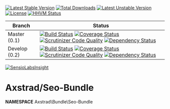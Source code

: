 [![Latest Stable Version](https://poser.pugx.org/axstrad/seo-bundle/v/stable.svg)](https://packagist.org/packages/axstrad/seo-bundle) [![Total Downloads](https://poser.pugx.org/axstrad/seo-bundle/downloads.svg)](https://packagist.org/packages/axstrad/seo-bundle) [![Latest Unstable Version](https://poser.pugx.org/axstrad/seo-bundle/v/unstable.svg)](https://packagist.org/packages/axstrad/seo-bundle) [![License](https://poser.pugx.org/axstrad/seo-bundle/license.svg)](https://packagist.org/packages/axstrad/seo-bundle) [![HHVM Status](http://hhvm.h4cc.de/badge/axstrad/seo-bundle.svg)](http://hhvm.h4cc.de/package/axstrad/seo-bundle)

| Branch        | Status                                                                                                                                                                                                                                                                                                                                                                                                                                                                                                                                                                                                                                                                                                                                   |
|---------------|------------------------------------------------------------------------------------------------------------------------------------------------------------------------------------------------------------------------------------------------------------------------------------------------------------------------------------------------------------------------------------------------------------------------------------------------------------------------------------------------------------------------------------------------------------------------------------------------------------------------------------------------------------------------------------------------------------------------------------------|
| Master (0.1)  | [![Build Status](https://travis-ci.org/dankempster/axstrad-seo-bundle.svg?branch=master)](https://travis-ci.org/dankempster/axstrad-seo-bundle) [![Coverage Status](https://coveralls.io/repos/dankempster/axstrad-seo-bundle/badge.svg?branch=master)](https://coveralls.io/r/dankempster/axstrad-seo-bundle?branch=master) [![Scrutinizer Code Quality](https://scrutinizer-ci.com/g/dankempster/axstrad-seo-bundle/badges/quality-score.png?b=master)](https://scrutinizer-ci.com/g/dankempster/axstrad-seo-bundle/?branch=master) [![Dependency Status](https://www.versioneye.com/user/projects/54bbbbb1879d51106e000284/badge.svg?style=flat)](https://www.versioneye.com/user/projects/54bbbbb1879d51106e000284)    |
| Develop (0.2) | [![Build Status](https://travis-ci.org/dankempster/axstrad-seo-bundle.svg?branch=develop)](https://travis-ci.org/dankempster/axstrad-seo-bundle) [![Coverage Status](https://coveralls.io/repos/dankempster/axstrad-seo-bundle/badge.svg?branch=develop)](https://coveralls.io/r/dankempster/axstrad-seo-bundle?branch=develop) [![Scrutinizer Code Quality](https://scrutinizer-ci.com/g/dankempster/axstrad-seo-bundle/badges/quality-score.png?b=develop)](https://scrutinizer-ci.com/g/dankempster/axstrad-seo-bundle/?branch=develop) [![Dependency Status](https://www.versioneye.com/user/projects/54bbbbb0879d51e9aa0002fa/badge.svg?style=flat)](https://www.versioneye.com/user/projects/54bbbbb0879d51e9aa0002fa) |

[![SensioLabsInsight](https://insight.sensiolabs.com/projects/ab2f9747-05f0-46fb-aea3-21bda1914471/small.png)](https://insight.sensiolabs.com/projects/ab2f9747-05f0-46fb-aea3-21bda1914471)

# Axstrad/Seo-Bundle

__NAMESPACE__ Axstrad\Bundle\Seo-Bundle

